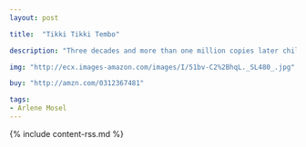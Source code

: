 ```yaml
---
layout: post

title:  "Tikki Tikki Tembo"

description: "Three decades and more than one million copies later children still love hearing about the boy with the long name who fell down the well. Arlene Mosel and Blair Lent’s classic re-creation of an ancient Chinese folktale has hooked legions of children, teachers, and parents, who return, generation after generation, to learn about the danger of having such an honorable name as Tikki tikki tembo-no sa rembo-chari bari ruchi-pip peri pembo."

img: "http://ecx.images-amazon.com/images/I/51bv-C2%2BhqL._SL480_.jpg"

buy: "http://amzn.com/0312367481"

tags:
- Arlene Mosel
---
```


{% include content-rss.md %}